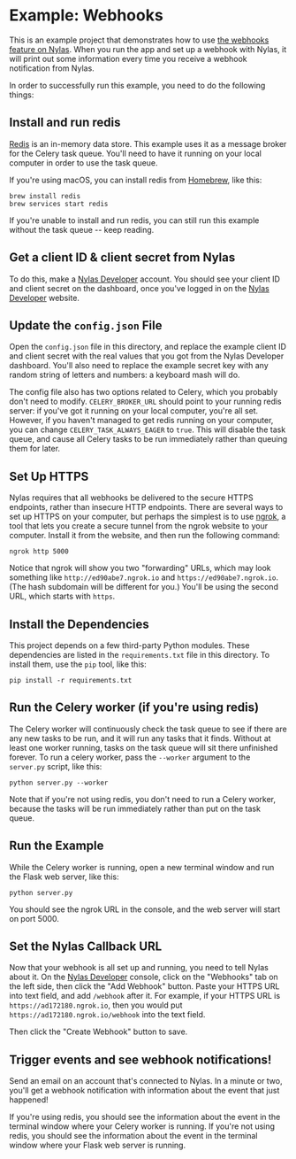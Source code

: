 # Example: Webhooks

This is an example project that demonstrates how to use
[the webhooks feature on Nylas](https://docs.nylas.com/reference#webhooks).
When you run the app and set up a webhook with Nylas, it will print out
some information every time you receive a webhook notification from Nylas.

In order to successfully run this example, you need to do the following things:

## Install and run redis

[Redis](https://redis.io/) is an in-memory data store. This example uses it
as a message broker for the Celery task queue. You'll need to have it running
on your local computer in order to use the task queue.

If you're using macOS, you can install redis from [Homebrew](https://brew.sh/),
like this:

```
brew install redis
brew services start redis
```

If you're unable to install and run redis, you can still run this example
without the task queue -- keep reading.

## Get a client ID & client secret from Nylas

To do this, make a [Nylas Developer](https://developer.nylas.com/) account.
You should see your client ID and client secret on the dashboard,
once you've logged in on the
[Nylas Developer](https://developer.nylas.com/) website.

## Update the `config.json` File

Open the `config.json` file in this directory, and replace the example
client ID and client secret with the real values that you got from the Nylas
Developer dashboard. You'll also need to replace the example secret key with
any random string of letters and numbers: a keyboard mash will do.

The config file also has two options related to Celery, which you probably
don't need to modify. `CELERY_BROKER_URL` should point to your running redis
server: if you've got it running on your local computer, you're all set.
However, if you haven't managed to get redis running on your computer, you
can change `CELERY_TASK_ALWAYS_EAGER` to `true`. This will disable the task
queue, and cause all Celery tasks to be run immediately rather than queuing
them for later.

## Set Up HTTPS

Nylas requires that all webhooks be delivered to the secure HTTPS endpoints,
rather than insecure HTTP endpoints. There are several ways
to set up HTTPS on your computer, but perhaps the simplest is to use
[ngrok](https://ngrok.com), a tool that lets you create a secure tunnel
from the ngrok website to your computer. Install it from the website, and
then run the following command:

```
ngrok http 5000
```

Notice that ngrok will show you two "forwarding" URLs, which may look something
like `http://ed90abe7.ngrok.io` and `https://ed90abe7.ngrok.io`. (The hash
subdomain will be different for you.) You'll be using the second URL, which
starts with `https`.

## Install the Dependencies

This project depends on a few third-party Python modules.
These dependencies are listed in the `requirements.txt` file in this directory.
To install them, use the `pip` tool, like this:

```
pip install -r requirements.txt
```

## Run the Celery worker (if you're using redis)

The Celery worker will continuously check the task queue to see if there are
any new tasks to be run, and it will run any tasks that it finds. Without at
least one worker running, tasks on the task queue will sit there unfinished
forever. To run a celery worker, pass the `--worker` argument to the `server.py`
script, like this:

```
python server.py --worker
```

Note that if you're not using redis, you don't need to run a Celery worker,
because the tasks will be run immediately rather than put on the task queue.

## Run the Example

While the Celery worker is running, open a new terminal window and run the
Flask web server, like this:

```
python server.py
```

You should see the ngrok URL in the console, and the web server will start
on port 5000.

## Set the Nylas Callback URL

Now that your webhook is all set up and running, you need to tell
Nylas about it. On the [Nylas Developer](https://developer.nylas.com) console,
click on the "Webhooks" tab on the left side, then click the "Add Webhook"
button.
Paste your HTTPS URL into text field, and add `/webhook`
after it. For example, if your HTTPS URL is `https://ad172180.ngrok.io`, then
you would put `https://ad172180.ngrok.io/webhook` into the text field.

Then click the "Create Webhook" button to save.

## Trigger events and see webhook notifications!

Send an email on an account that's connected to Nylas. In a minute or two,
you'll get a webhook notification with information about the event that just
happened!

If you're using redis, you should see the information about the event in the
terminal window where your Celery worker is running. If you're not using
redis, you should see the information about the event in the terminal window
where your Flask web server is running.
